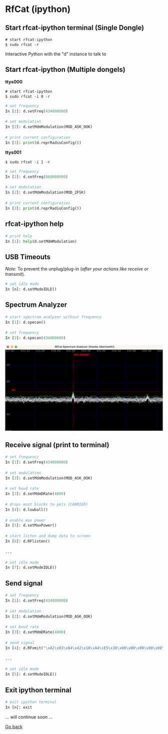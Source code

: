 # RfCat (ipython)

## Start rfcat-ipython terminal (Single Dongle)

```shell
# start rfcat-ipython
$ sudo rfcat -r
```

Interactive Python with the "d" instance to talk to

## Start rfcat-ipython (Multiple dongels)

**ttys000**

```shell
# start rfcat-ipython
$ sudo rfcat -i 0 -r
```

```python
# set frequency
In [1]: d.setFreq(434000000)

# set modulation
In [2]: d.setMdmModulation(MOD_ASK_OOK)

# print current configuration
In [3]: print(d.reprRadioConfig())
```

**ttys001**

```shell
$ sudo rfcat -i 1 -r
```

```python
# set frequency
In [1]: d.setFreq(868000000)

# set modulation
In [2]: d.setMdmModulation(MOD_2FSK)

# print current configuration
In [3]: print(d.reprRadioConfig())
```

## rfcat-ipython help

```python
# print help
In [1]: help(d.setMdmModulation)
```

## USB Timeouts

_Note:_ To prevent the unplug/plug-in (_after your actions like receive or transmit_).

```python
# set idle mode
In [n]: d.setModeIDLE()
```

## Spectrum Analyzer

```python
# start spectrum analyzer without frequency
In [1]: d.specan()

# set frequency
In [2]: d.specan(434000000)
```

![RfCat Spectrum Analyzer](../img/rfcat-spectrum_analyzer.png)

## Receive signal (print to terminal)

```python
# set frequency
In [1]: d.setFreq(434000000)

# set modulation
In [2]: d.setMdmModulation(MOD_ASK_OOK)

# set baud rate
In [3]: d.setMdmDRate(4800)

# drops most blocks to pkts (CARRIER)
In [4]: d.lowball()

# enable max power
In [5]: d.setMaxPower()

# start listen and dump data to screen
In [6]: d.RFlisten()

...

# set idle mode
In [7]: d.setModeIDLE()
```

## Send signal

```python
# set frequency
In [1]: d.setFreq(434000000)

# set modulation
In [2]: d.setMdmModulation(MOD_ASK_OOK)

# set baud rate
In [3]: d.setMdmDRate(4800)

# send signal
In [4]: d.RFxmit("\xA2\x03\xB4\x42\x10\xA4\xE5\x38\x00\x00\x00\x00\x00\x00" * 10)

...

# set idle mode
In [5]: d.setModeIDLE()
```

## Exit ipython terminal

```python
# exit ipython terminal
In [n]: exit
```

... will continue soon ...

[Go back](./readme.md)
